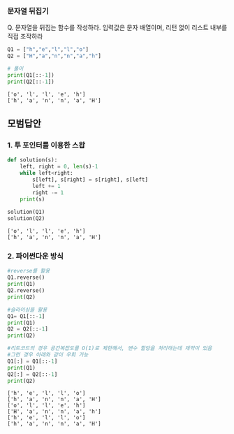 ### 문자열 뒤집기
Q. 문자열을 뒤집는 함수를 작성하라. 입력값은 문자 배열이며, 리턴 없이 리스트 내부를 직접 조작하라


```python
Q1 = ["h","e","l","l","o"]
Q2 = ["H","a","n","n","a","h"]
```


```python
# 풀이
print(Q1[::-1])
print(Q2[::-1])
```

    ['o', 'l', 'l', 'e', 'h']
    ['h', 'a', 'n', 'n', 'a', 'H']
    

## 모범답안
### 1. 투 포인터를 이용한 스왑


```python
def solution(s):
    left, right = 0, len(s)-1
    while left<right:
        s[left], s[right] = s[right], s[left]
        left += 1 
        right -= 1
    print(s)
        
solution(Q1)
solution(Q2)
```

    ['o', 'l', 'l', 'e', 'h']
    ['h', 'a', 'n', 'n', 'a', 'H']
    

### 2. 파이썬다운 방식


```python
#reverse를 활용
Q1.reverse()
print(Q1)
Q2.reverse()
print(Q2)

#슬라이싱을 활용
Q1= Q1[::-1]
print(Q1)
Q2 = Q2[::-1]
print(Q2)

#리트코드의 경우 공간복잡도를 O(1)로 제한해서, 변수 할당을 처리하는데 제약이 있음
#그런 경우 아래와 같이 우회 가능
Q1[:] = Q1[::-1]
print(Q1)
Q2[:] = Q2[::-1]
print(Q2)
```

    ['h', 'e', 'l', 'l', 'o']
    ['h', 'a', 'n', 'n', 'a', 'H']
    ['o', 'l', 'l', 'e', 'h']
    ['H', 'a', 'n', 'n', 'a', 'h']
    ['h', 'e', 'l', 'l', 'o']
    ['h', 'a', 'n', 'n', 'a', 'H']
    
